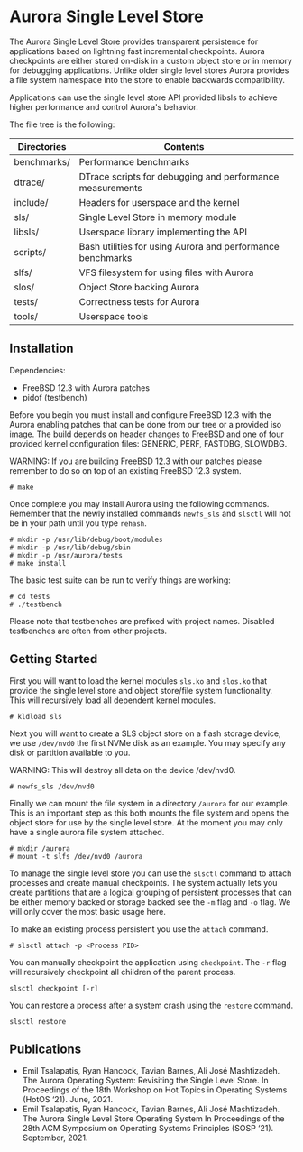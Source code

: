Aurora Single Level Store
=========================

The Aurora Single Level Store provides transparent persistence for applications 
based on lightning fast incremental checkpoints.  Aurora checkpoints are either 
stored on-disk in a custom object store or in memory for debugging 
applications.  Unlike older single level stores Aurora provides a file system 
namespace into the store to enable backwards compatibility.

Applications can use the single level store API provided libsls to achieve 
higher performance and control Aurora's behavior. 

The file tree is the following:

| Directories	| Contents						    |
|---------------|-----------------------------------------------------------|
| benchmarks/	| Performance benchmarks				    |
| dtrace/	| DTrace scripts for debugging and performance measurements |
| include/	| Headers for userspace and the kernel			    |
| sls/		| Single Level Store in memory module			    |
| libsls/	| Userspace library implementing the API		    |
| scripts/	| Bash utilities for using Aurora and performance benchmarks|
| slfs/		| VFS filesystem for using files with Aurora		    |
| slos/		| Object Store backing Aurora				    |
| tests/	| Correctness tests for Aurora				    |
| tools/	| Userspace tools					    |

Installation
------------

Dependencies:
 - FreeBSD 12.3 with Aurora patches
 - pidof (testbench)

Before you begin you must install and configure FreeBSD 12.3 with the Aurora 
enabling patches that can be done from our tree or a provided iso image.  The 
build depends on header changes to FreeBSD and one of four provided kernel 
configuration files: GENERIC, PERF, FASTDBG, SLOWDBG.

WARNING: If you are building FreeBSD 12.3 with our patches please remember to 
do so on top of an existing FreeBSD 12.3 system.

```
# make
```

Once complete you may install Aurora using the following commands.  Remember 
that the newly installed commands `newfs_sls` and `slsctl` will not be in your 
path until you type `rehash`.

```
# mkdir -p /usr/lib/debug/boot/modules
# mkdir -p /usr/lib/debug/sbin
# mkdir -p /usr/aurora/tests
# make install
```

The basic test suite can be run to verify things are working:

```
# cd tests
# ./testbench
```

Please note that testbenches are prefixed with project names.  Disabled 
testbenches are often from other projects.

Getting Started
---------------

First you will want to load the kernel modules `sls.ko` and `slos.ko` that 
provide the single level store and object store/file system functionality.  
This will recursively load all dependent kernel modules.

```
# kldload sls
```

Next you will want to create a SLS object store on a flash storage device, we 
use `/dev/nvd0` the first NVMe disk as an example.  You may specify any disk or 
partition available to you.

WARNING: This will destroy all data on the device /dev/nvd0.

```
# newfs_sls /dev/nvd0
```

Finally we can mount the file system in a directory `/aurora` for our example.  
This is an important step as this both mounts the file system and opens the 
object store for use by the single level store.  At the moment you may only 
have a single aurora file system attached.

```
# mkdir /aurora
# mount -t slfs /dev/nvd0 /aurora
```

To manage the single level store you can use the `slsctl` command to attach 
processes and create manual checkpoints.  The system actually lets you create 
partitions that are a logical grouping of persistent processes that can be 
either memory backed or storage backed see the `-m` flag and `-o` flag.  We 
will only cover the most basic usage here.

To make an existing process persistent you use the `attach` command.
```
# slsctl attach -p <Process PID>
```

You can manually checkpoint the application using `checkpoint`.  The `-r` flag 
will recursively checkpoint all children of the parent process.

```
slsctl checkpoint [-r]
```

You can restore a process after a system crash using the `restore` command.

```
slsctl restore
```

Publications
------------

 - Emil Tsalapatis, Ryan Hancock, Tavian Barnes, Ali José Mashtizadeh.
   The Aurora Operating System: Revisiting the Single Level Store.
   In Proceedings of the 18th Workshop on Hot Topics in Operating Systems 
   (HotOS ‘21). June, 2021.
 - Emil Tsalapatis, Ryan Hancock, Tavian Barnes, Ali José Mashtizadeh.
   The Aurora Single Level Store Operating System
   In Proceedings of the 28th ACM Symposium on Operating Systems Principles 
   (SOSP ‘21). September, 2021.

